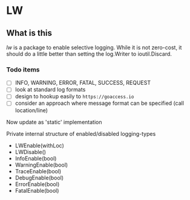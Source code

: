 # LW

## What is this

*lw* is a package to enable selective logging.  While it is not zero-cost, it should do a little better than setting the log.Writer to ioutil.Discard.

### Todo items

- [ ] INFO, WARNING, ERROR, FATAL, SUCCESS, REQUEST
- [ ] look at standard log formats
- [ ] design to hookup easily to `https://goaccess.io`
- [ ] consider an approach where message format can be specified (call location/line)

Now update as 'static' implementation

Private internal structure of enabled/disabled logging-types
- LWEnable(withLoc)
- LWDisable()
- InfoEnable(bool)
- WarningEnable(bool)
- TraceEnable(bool)
- DebugEnable(bool)
- ErrorEnable(bool)
- FatalEnable(bool)

